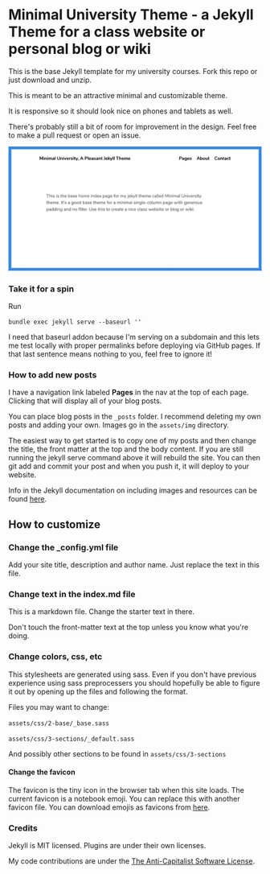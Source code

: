 # Minimal University Theme - a Jekyll Theme for a class website or personal blog or wiki

This is the base Jekyll template for my university courses. Fork this repo or just download and unzip.

This is meant to be an attractive minimal and customizable theme.

It is responsive so it should look nice on phones and tablets as well.

There's probably still a bit of room for improvement in the design. Feel free to make a pull request or open an issue.

![Minimal University](assets/img/screenshot.png)  

### Take it for a spin

Run 

```
bundle exec jekyll serve --baseurl ''
```

I need that baseurl addon because I'm serving on a subdomain and this lets me test locally with proper permalinks before deploying via GitHub pages. If that last sentence means nothing to you, feel free to ignore it!

### How to add new posts

I have a navigation link labeled **Pages** in the nav at the top of each page. Clicking that will display all of your blog posts.

You can place blog posts in the ```_posts``` folder. I recommend deleting my own posts and adding your own. Images go in the ```assets/img``` directory. 

The easiest way to get started is to copy one of my posts and then change the title, the front matter at the top and the body content. If you are still running the jekyll serve command above it will rebuild the site. You can then git add and commit your post and when you push it, it will deploy to your website.

Info in the Jekyll documentation on including images and resources can be found [here](https://jekyllrb.com/docs/posts/#including-images-and-resources).

## How to customize

### Change the _config.yml file

Add your site title, description and author name. Just replace the text in this file.

### Change text in the index.md file

This is a markdown file. Change the starter text in there.

Don't touch the front-matter text at the top unless you know what you're doing.

### Change colors, css, etc

This stylesheets are generated using sass. Even if you don't have previous experience using sass preprocessers you should hopefully be able to figure it out by opening up the files and following the format.

Files you may want to change:

```assets/css/2-base/_base.sass```

```assets/css/3-sections/_default.sass```

And possibly other sections to be found in ```assets/css/3-sections```



#### Change the favicon

The favicon is the tiny icon in the browser tab when this site loads. The current favicon is a notebook emoji. You can replace this with another favicon file. You can download emojis as favicons from [here](https://favicon.io/emoji-favicons/).


### Credits

Jekyll is MIT licensed. Plugins are under their own licenses.

My code contributions are under the [The Anti-Capitalist Software License](https://anticapitalist.software/).

